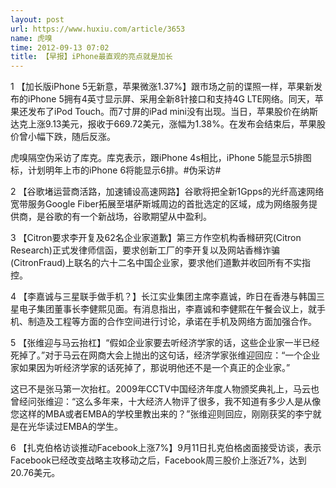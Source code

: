 ```yaml
---
layout: post
url: https://www.huxiu.com/article/3653
name: 虎嗅
time: 2012-09-13 07:02
title: 【早报】iPhone最直观的亮点就是加长
---
```

1 【加长版iPhone 5无新意，苹果微涨1.37%】跟市场之前的谍照一样，苹果新发布的iPhone 5拥有4英寸显示屏、采用全新8针接口和支持4G LTE网络。同天，苹果还发布了iPod Touch。而7寸屏的iPad mini没有出现。当日，苹果股价在纳斯达克上涨9.13美元，报收于669.72美元，涨幅为1.38%。在发布会结束后，苹果股价曾小幅下跌，随后反涨。

虎嗅隔空伪采访了库克。库克表示，跟iPhone 4s相比，iPhone 5能显示5排图标，计划明年上市的iPhone 6将能显示6排。#伪采访#

2 【谷歌堵运营商活路，加速铺设高速网路】谷歌将把全新1Gpps的光纤高速网络宽带服务Google Fiber拓展至堪萨斯城周边的首批选定的区域，成为网络服务提供商，是谷歌的有一个新战场，谷歌期望从中盈利。

3 【Citron要求李开复及62名企业家道歉】第三方作空机构香橼研究(Citron Research)正式发律师信函，要求创新工厂的李开复以及网站香橼诈骗(CitronFraud)上联名的六十二名中国企业家，要求他们道歉并收回所有不实指控。

4 【李嘉诚与三星联手做手机？】长江实业集团主席李嘉诚，昨日在香港与韩国三星电子集团董事长李健熙见面。有消息指出，李嘉诚和李健熙在午餐会议上，就手机、制造及工程等方面的合作空间进行讨论，承诺在手机及网络方面加强合作。

5 【张维迎与马云抬杠】“假如企业家要去听经济学家的话，这些企业家一半已经死掉了。”对于马云在网商大会上抛出的这句话，经济学家张维迎回应：“一个企业家如果因为听经济学家的话死掉了，那说明他还不是一个真正的企业家。”

这已不是张马第一次抬杠。2009年CCTV中国经济年度人物颁奖典礼上，马云也曾经问张维迎：“这么多年来，十大经济人物评了很多，我不知道有多少人是从像您这样的MBA或者EMBA的学校里教出来的？”张维迎则回应，刚刚获奖的李宁就是在光华读过EMBA的学生。

6 【扎克伯格访谈推动Facebook上涨7%】9月11日扎克伯格卤面接受访谈，表示Facebook已经改变战略主攻移动之后，Facebook周三股价上涨近7%，达到20.76美元。

